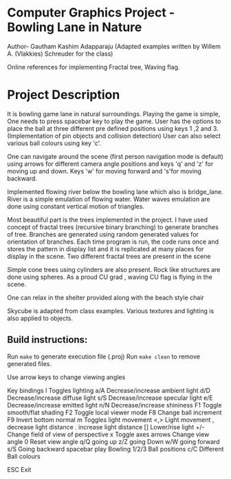 # Computer Graphics Project - Bowling Lane in Nature

Author- Gautham Kashim Adapparaju (Adapted examples written by Willem A. (Vlakkies) Schreuder for the class)

Online references for implementing Fractal tree, Waving flag.

# Project Description

It is bowling game lane in natural surroundings. Playing the game is simple, One needs to press spacebar key to play the game.
User has the options to place the ball at three different pre defined positions using keys 1 ,2 and 3.
(Implementation of pin objects and collision detection)
User can also select various ball colours using key 'c'.

One can navigate around the scene (first person navigation mode is default) using arrows for different camera angle positions and
keys 'q' and 'z' for moving up and down. Keys 'w' for moving forward and 's'for moving backward.

Implemented flowing river below the bowling lane which also is bridge_lane. River is a simple emulation of flowing water.
Water waves emulation are done using constant vertical motion of triangles.

Most beautiful part is the trees implemented in the project. I have used concept of fractal trees (recursive binary branching) to generate
branches of tree. Branches are generated using random generated values for orientation of branches. Each time program is run, the code runs once and
stores the pattern in display list and it is replicated at many places for display in the scene. Two different fractal trees are present in the scene

Simple cone trees using cylinders are also present. Rock like structures are done using spheres.
As a proud CU grad , waving CU flag is flying in the scene.

One can relax in the shelter provided along with the beach style chair 

Skycube is adapted from class examples. Various textures and lighting is also applied to objects.

## Build instructions:

Run `make` to generate execution file (.proj)
Run `make clean` to remove  generated files.

Use arrow keys to change viewing angles


Key bindings
  l          Toggles lighting
  a/A        Decrease/increase ambient light
  d/D        Decrease/increase diffuse light
  s/S        Decrease/increase specular light
  e/E        Decrease/increase emitted light
  n/N        Decrease/increase shininess
  F1         Toggle smooth/flat shading
  F2         Toggle local viewer mode
  F8         Change ball increment
  F9         Invert bottom normal
  m          Toggles light movement
  <,>        Light movement
  ,          decrease light distance
  .          increase light distance
  []         Lower/rise light
  +/-        Change field of view of perspective
  x          Toggle axes
  arrows     Change view angle
  0          Reset view angle
  q/Q        going up
  z/Z        going Down
  w/W        going forward
  s/S        Going backward
  spacebar   play Bowling
  1/2/3      Ball positions
  c/C        Different Ball colours

  ESC        Exit
